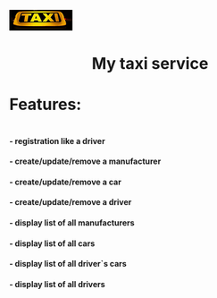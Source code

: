 ![taxi.jpg](src%2Fmain%2Fresources%2Ftaxi.jpg)
# <h1 align="center">My taxi service </h1>
# Features: 
# <h4> - registration like a driver <br> 
<h4> - create/update/remove a manufacturer </h4>
<h4> - create/update/remove a car </h4>
<h4> - create/update/remove a driver </h4>
<h4> - display list of all manufacturers </h4>
<h4> - display list of all cars  </h4>
<h4> - display list of all driver`s cars </h4>
<h4> - display list of all drivers  </h4>